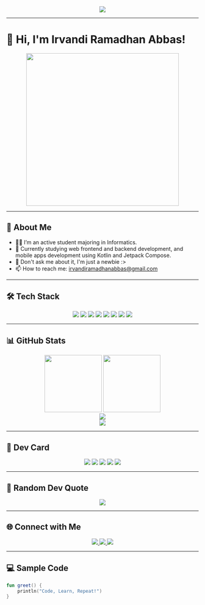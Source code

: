<div align="center">
  <img src="https://readme-typing-svg.demolab.com?font=Fira+Code&weight=500&size=24&pause=1000&color=F70000&width=435&lines=Welcome+to+my+GitHub+Profile!;I+am+Irvandi+Ramadhan+Abbas;Always+learning+something" />
</div>

---

# 👋 Hi, I'm Irvandi Ramadhan Abbas!

<div align="center">
  <img src="https://media0.giphy.com/media/v1.Y2lkPTc5MGI3NjExODA3Mnp4aWdveDg2dnlsaTZ4cGx1azF1NXNwcDBmeWpoYW81ZHhkNCZlcD12MV9pbnRlcm5hbF9naWZfYnlfaWQmY3Q9Zw/JIX9t2j0ZTN9S/giphy.gif" width="400"/>
</div>

---

## 🌟 About Me

* 👨‍🎓 I’m an active student majoring in Informatics.
* 🌱 Currently studying web frontend and backend development, and mobile apps development using Kotlin and Jetpack Compose.
* 💬 Don't ask me about it, I'm just a newbie :>
* 📫 How to reach me: [irvandiramadhanabbas@gmail.com](mailto:irvandiramadhanabbas@gmail.com)

---

## 🛠️ Tech Stack

<div align="center">
  <img src="https://img.shields.io/badge/Kotlin-0095D5?style=for-the-badge&logo=kotlin&logoColor=white" />
  <img src="https://img.shields.io/badge/Jetpack%20Compose-4285F4?style=for-the-badge&logo=android&logoColor=white" />
  <img src="https://img.shields.io/badge/Firebase-FFCA28?style=for-the-badge&logo=firebase&logoColor=black" />
  <img src="https://img.shields.io/badge/GitHub-181717?style=for-the-badge&logo=github&logoColor=white" />
  <img src="https://img.shields.io/badge/Java-007396?style=for-the-badge&logo=java&logoColor=white" />
  <img src="https://img.shields.io/badge/HTML-E34F26?style=for-the-badge&logo=html5&logoColor=white" />
  <img src="https://img.shields.io/badge/CSS-1572B6?style=for-the-badge&logo=css3&logoColor=white" />
  <img src="https://img.shields.io/badge/JavaScript-F7DF1E?style=for-the-badge&logo=javascript&logoColor=black" />
</div>

---

## 📊 GitHub Stats

<div align="center">
  <img height="150" src="https://github-readme-stats.vercel.app/api?username=irvandiramadhanabbas&show_icons=true&theme=radical" />
  <img height="150" src="https://github-readme-stats.vercel.app/api/top-langs/?username=irvandiramadhanabbas&layout=compact&theme=radical" />
</div>

<div align="center">
  <img src="https://github-profile-trophy.vercel.app/?username=irvandiramadhanabbas&theme=radical&row=1&column=6&margin-w=15&margin-h=15" />
</div>

<div align="center">
  <img src="https://github-readme-streak-stats.herokuapp.com/?user=irvandiramadhanabbas&theme=radical" />
</div>

---

## 🪪 Dev Card

<div align="center">
  <img src="https://github-profile-summary-cards.vercel.app/api/cards/profile-details?username=irvandiramadhanabbas&theme=radical" />
  <img src="https://github-profile-summary-cards.vercel.app/api/cards/repos-per-language?username=irvandiramadhanabbas&theme=radical" />
  <img src="https://github-profile-summary-cards.vercel.app/api/cards/most-commit-language?username=irvandiramadhanabbas&theme=radical" />
  <img src="https://github-profile-summary-cards.vercel.app/api/cards/stats?username=irvandiramadhanabbas&theme=radical" />
  <img src="https://github-profile-summary-cards.vercel.app/api/cards/productive-time?username=irvandiramadhanabbas&theme=radical" />
</div>

---

## 🌈 Random Dev Quote

<div align="center">
  <img src="https://quotes-github-readme.vercel.app/api?type=horizontal&theme=algolia" />
</div>

---

## 🌐 Connect with Me

<div align="center">
  <a href="mailto:irvandiramadhana3@gmail.com">
    <img src="https://img.shields.io/badge/Email-D14836?style=for-the-badge&logo=gmail&logoColor=white" />
  </a>
  <a href="https://github.com/irvandiramadhanabbas">
    <img src="https://img.shields.io/badge/GitHub-181717?style=for-the-badge&logo=github&logoColor=white" />
  </a>
  <a href="https://instagram.com/_irvandiramadhan.a">
    <img src="https://img.shields.io/badge/Instagram-E4405F?style=for-the-badge&logo=instagram&logoColor=white" />
  </a>
</div>

---

## 💻 Sample Code

```kotlin
fun greet() {
    println("Code, Learn, Repeat!")
}
```

